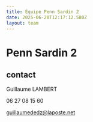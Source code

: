 ```yaml
---
title: Équipe Penn Sardin 2
date: 2025-06-20T12:17:12.580Z
layout: team
---
```


# Penn Sardin 2



## contact 

Guillaume LAMBERT

06 27 08 15 60

guillaumededz@laposte.net

